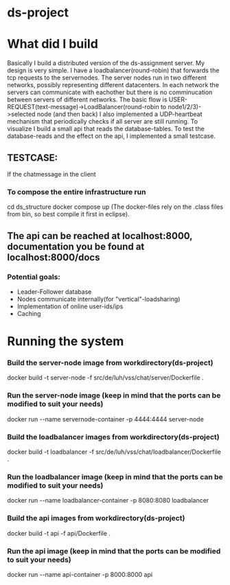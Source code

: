 # ds-project

# What did I build
Basically I build a distributed version of the ds-assignment server.
My design is very simple. I have a loadbalancer(round-robin) that forwards the tcp requests to the servernodes.
The server nodes run in two different networks, possibly representing different datacenters. In each network the servers can communicate with eachother but there is no comminucation between servers of different networks.
The basic flow is USER-REQUEST(text-message)->LoadBalancer(round-robin to node1/2/3)->selected node
(and then back)
I also implemented a UDP-heartbeat mechanism that periodically checks if all server are still running.
To visualize I build a small api that reads the database-tables.
To test the database-reads and the effect on the api, I implemented a small testcase.
## TESTCASE:
If the chatmessage in the client 

### To compose the entire infrastructure run 
cd ds_structure
docker compose up 
(The docker-files rely on the .class files from bin, so best compile it first in eclipse).

## The api can be reached at localhost:8000, documentation you be found at localhost:8000/docs
### Potential goals:
- Leader-Follower database
- Nodes communicate internally(for "vertical"-loadsharing)
- Implementation of online user-ids/ips
- Caching 

# Running the system
### Build the server-node image from workdirectory(ds-project)
docker build -t server-node -f src/de/luh/vss/chat/server/Dockerfile .
### Run the server-node image (keep in mind that the ports can be modified to suit your needs)
docker run --name servernode-container -p 4444:4444 server-node

### Build the loadbalancer images from workdirectory(ds-project)
docker build -t loadbalancer -f src/de/luh/vss/chat/loadbalancer/Dockerfile .
### Run the loadbalancer image (keep in mind that the ports can be modified to suit your needs)
docker run --name loadbalancer-container -p 8080:8080 loadbalancer

### Build the api images from workdirectory(ds-project)
docker build -t api -f api/Dockerfile .
### Run the api image (keep in mind that the ports can be modified to suit your needs)
docker run --name api-container -p 8000:8000 api
